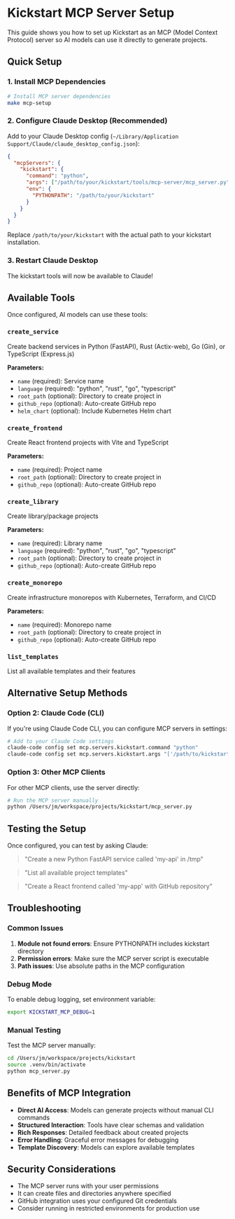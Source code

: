 # Kickstart MCP Server Setup

This guide shows you how to set up Kickstart as an MCP (Model Context Protocol) server so AI models can use it directly to generate projects.

## Quick Setup

### 1. Install MCP Dependencies

```bash
# Install MCP server dependencies
make mcp-setup
```

### 2. Configure Claude Desktop (Recommended)

Add to your Claude Desktop config (`~/Library/Application Support/Claude/claude_desktop_config.json`):

```json
{
  "mcpServers": {
    "kickstart": {
      "command": "python",
      "args": ["/path/to/your/kickstart/tools/mcp-server/mcp_server.py"],
      "env": {
        "PYTHONPATH": "/path/to/your/kickstart"
      }
    }
  }
}
```

Replace `/path/to/your/kickstart` with the actual path to your kickstart installation.

### 3. Restart Claude Desktop

The kickstart tools will now be available to Claude!

## Available Tools

Once configured, AI models can use these tools:

### `create_service`
Create backend services in Python (FastAPI), Rust (Actix-web), Go (Gin), or TypeScript (Express.js)

**Parameters:**
- `name` (required): Service name
- `language` (required): "python", "rust", "go", "typescript" 
- `root_path` (optional): Directory to create project in
- `github_repo` (optional): Auto-create GitHub repo
- `helm_chart` (optional): Include Kubernetes Helm chart

### `create_frontend` 
Create React frontend projects with Vite and TypeScript

**Parameters:**
- `name` (required): Project name
- `root_path` (optional): Directory to create project in
- `github_repo` (optional): Auto-create GitHub repo

### `create_library`
Create library/package projects

**Parameters:**
- `name` (required): Library name
- `language` (required): "python", "rust", "go", "typescript"
- `root_path` (optional): Directory to create project in
- `github_repo` (optional): Auto-create GitHub repo

### `create_monorepo`
Create infrastructure monorepos with Kubernetes, Terraform, and CI/CD

**Parameters:**
- `name` (required): Monorepo name
- `root_path` (optional): Directory to create project in
- `github_repo` (optional): Auto-create GitHub repo

### `list_templates`
List all available templates and their features

## Alternative Setup Methods

### Option 2: Claude Code (CLI)

If you're using Claude Code CLI, you can configure MCP servers in settings:

```bash
# Add to your Claude Code settings
claude-code config set mcp.servers.kickstart.command "python"
claude-code config set mcp.servers.kickstart.args "['/path/to/kickstart/mcp_server.py']"
```

### Option 3: Other MCP Clients

For other MCP clients, use the server directly:

```bash
# Run the MCP server manually
python /Users/jm/workspace/projects/kickstart/mcp_server.py
```

## Testing the Setup

Once configured, you can test by asking Claude:

> "Create a new Python FastAPI service called 'my-api' in /tmp"

> "List all available project templates"

> "Create a React frontend called 'my-app' with GitHub repository"

## Troubleshooting

### Common Issues

1. **Module not found errors**: Ensure PYTHONPATH includes kickstart directory
2. **Permission errors**: Make sure the MCP server script is executable
3. **Path issues**: Use absolute paths in the MCP configuration

### Debug Mode

To enable debug logging, set environment variable:

```bash
export KICKSTART_MCP_DEBUG=1
```

### Manual Testing

Test the MCP server manually:

```bash
cd /Users/jm/workspace/projects/kickstart
source .venv/bin/activate
python mcp_server.py
```

## Benefits of MCP Integration

- **Direct AI Access**: Models can generate projects without manual CLI commands
- **Structured Interaction**: Tools have clear schemas and validation
- **Rich Responses**: Detailed feedback about created projects
- **Error Handling**: Graceful error messages for debugging
- **Template Discovery**: Models can explore available templates

## Security Considerations

- The MCP server runs with your user permissions
- It can create files and directories anywhere specified
- GitHub integration uses your configured Git credentials
- Consider running in restricted environments for production use